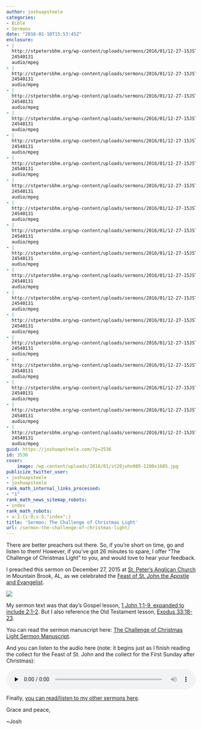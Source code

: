 ```yaml
---
author: joshuapsteele
categories:
- Bible
- Sermons
date: "2016-01-10T15:53:45Z"
enclosure:
- |
  http://stpetersbhm.org/wp-content/uploads/sermons/2016/01/12-27-15JSTheChallengeofChristmasLight.mp3
  24540131
  audio/mpeg
- |
  http://stpetersbhm.org/wp-content/uploads/sermons/2016/01/12-27-15JSTheChallengeofChristmasLight.mp3
  24540131
  audio/mpeg
- |
  http://stpetersbhm.org/wp-content/uploads/sermons/2016/01/12-27-15JSTheChallengeofChristmasLight.mp3
  24540131
  audio/mpeg
- |
  http://stpetersbhm.org/wp-content/uploads/sermons/2016/01/12-27-15JSTheChallengeofChristmasLight.mp3
  24540131
  audio/mpeg
- |
  http://stpetersbhm.org/wp-content/uploads/sermons/2016/01/12-27-15JSTheChallengeofChristmasLight.mp3
  24540131
  audio/mpeg
- |
  http://stpetersbhm.org/wp-content/uploads/sermons/2016/01/12-27-15JSTheChallengeofChristmasLight.mp3
  24540131
  audio/mpeg
- |
  http://stpetersbhm.org/wp-content/uploads/sermons/2016/01/12-27-15JSTheChallengeofChristmasLight.mp3
  24540131
  audio/mpeg
- |
  http://stpetersbhm.org/wp-content/uploads/sermons/2016/01/12-27-15JSTheChallengeofChristmasLight.mp3
  24540131
  audio/mpeg
- |
  http://stpetersbhm.org/wp-content/uploads/sermons/2016/01/12-27-15JSTheChallengeofChristmasLight.mp3
  24540131
  audio/mpeg
- |
  http://stpetersbhm.org/wp-content/uploads/sermons/2016/01/12-27-15JSTheChallengeofChristmasLight.mp3
  24540131
  audio/mpeg
- |
  http://stpetersbhm.org/wp-content/uploads/sermons/2016/01/12-27-15JSTheChallengeofChristmasLight.mp3
  24540131
  audio/mpeg
- |
  http://stpetersbhm.org/wp-content/uploads/sermons/2016/01/12-27-15JSTheChallengeofChristmasLight.mp3
  24540131
  audio/mpeg
- |
  http://stpetersbhm.org/wp-content/uploads/sermons/2016/01/12-27-15JSTheChallengeofChristmasLight.mp3
  24540131
  audio/mpeg
- |
  http://stpetersbhm.org/wp-content/uploads/sermons/2016/01/12-27-15JSTheChallengeofChristmasLight.mp3
  24540131
  audio/mpeg
- |
  http://stpetersbhm.org/wp-content/uploads/sermons/2016/01/12-27-15JSTheChallengeofChristmasLight.mp3
  24540131
  audio/mpeg
- |
  http://stpetersbhm.org/wp-content/uploads/sermons/2016/01/12-27-15JSTheChallengeofChristmasLight.mp3
  24540131
  audio/mpeg
- |
  http://stpetersbhm.org/wp-content/uploads/sermons/2016/01/12-27-15JSTheChallengeofChristmasLight.mp3
  24540131
  audio/mpeg
- |
  http://stpetersbhm.org/wp-content/uploads/sermons/2016/01/12-27-15JSTheChallengeofChristmasLight.mp3
  24540131
  audio/mpeg
guid: https://joshuapsteele.com/?p=3536
id: 3536
cover:
    image: /wp-content/uploads/2016/01/st20john005-1200x1685.jpg
publicize_twitter_user:
- joshuapsteele
- joshuapsteele
rank_math_internal_links_processed:
- "1"
rank_math_news_sitemap_robots:
- index
rank_math_robots:
- a:1:{i:0;s:5:"index";}
title: 'Sermon: The Challenge of Christmas Light'
url: /sermon-the-challenge-of-christmas-light/
---
```


There are better preachers out there. So, if you’re short on time, go and listen to them! However, if you’ve got 26 minutes to spare, I offer “The Challenge of Christmas Light” to you, and would love to hear your feedback.

I preached this sermon on December 27, 2015 at [St. Peter’s Anglican Church](http://stpetersbhm.org/) in Mountain Brook, AL, as we celebrated the [Feast of St. John the Apostle and Evangelist](http://www.lectionarypage.net/YearABC/HolyDays/John.html).

![](https://iconreader.files.wordpress.com/2010/08/st20john005.jpg)

My sermon text was that day’s Gospel lesson, [1 John 1:1-9, expanded to include 2:1-2](https://www.biblegateway.com/passage/?search=1+John+1%3A1-2%3A2&version=ESV). But I also reference the Old Testament lesson, [Exodus 33:18-23](http://www.lectionarypage.net/YearABC/HolyDays/John.html#ot1).

You can read the sermon manuscript here: [The Challenge of Christmas Light Sermon Manuscript](https://joshuapsteele.com/wp-content/uploads/2016/01/the-challenge-of-christmas-light-st-john-2015.pdf "The Challenge of Christmas Light Sermon Manuscript").

And you can listen to the audio here (note: it begins just as I finish reading the collect for the Feast of St. John and the collect for the First Sunday after Christmas):

<audio class="wp-audio-shortcode" controls="controls" id="audio-3536-1" preload="none" style="width: 100%;"><source src="http://stpetersbhm.org/wp-content/uploads/sermons/2016/01/12-27-15JSTheChallengeofChristmasLight.mp3?_=1" type="audio/mpeg"></source><http://stpetersbhm.org/wp-content/uploads/sermons/2016/01/12-27-15JSTheChallengeofChristmasLight.mp3></audio>

Finally, [you can read/listen to my other sermons here](https://joshuapsteele.com/sermons/).

Grace and peace,

~Josh
